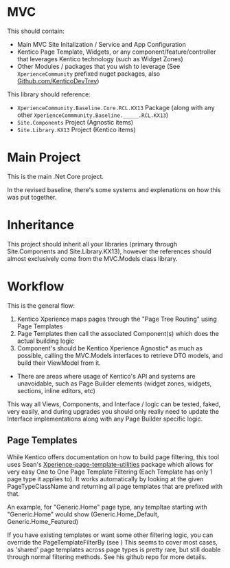 ﻿# MVC
This should contain:
* Main MVC Site Initalization / Service and App Configuration
* Kentico Page Template, Widgets, or any component/feature/controller that leverages Kentico technology (such as Widget Zones)
* Other Modules / packages that you wish to leverage (See `XperienceCommunity` prefixed nuget packages, also [Github.com/KenticoDevTrev](https://www.github.com/kenticodevtrev))

This library should reference:
* `XperienceCommunity.Baseline.Core.RCL.KX13` Package (along with any other `XperienceCommmunity.Baseline._____.RCL.KX13`)
* `Site.Components` Project (Agnostic items)
* `Site.Library.KX13` Project (Kentico items)


# Main Project
This is the main .Net Core project.

In the revised baseline, there's some systems and explenations on how this was put together.

# Inheritance
This project should inherit all your libraries (primary through Site.Components and Site.Library.KX13), however the references should almost exclusively come from the MVC.Models class library.

# Workflow
This is the general flow:

1. Kentico Xperience maps pages through the "Page Tree Routing" using Page Templates
1. Page Templates then call the associated Component(s) which does the actual building logic
1. Component's should be Kentico Xperience Agnostic* as much as possible, calling the MVC.Models interfaces to retrieve DTO models, and build their ViewModel from it.

* There are areas where usage of Kentico's API and systems are unavoidable, such as Page Builder elements (widget zones, widgets, sections, inline editors, etc)

This way all Views, Components, and Interface / logic can be tested, faked, very easily, and during upgrades you should only really need to update the Interface implementations along with any Page Builder specific logic.

## Page Templates
While Kentico offers documentation on how to build page filtering, this tool uses Sean's [Xperience-page-template-utilities](https://github.com/wiredviews/xperience-page-template-utilities) package which allows for very easy One to One Page Template Filtering (Each Template has only 1 page type it applies to).  It works automatically by looking at the given PageTypeClassName and returning all page templates that are prefixed with that.

An example, for "Generic.Home" page type, any templtae starting with "Generic.Home" would show (Generic.Home_Default, Generic.Home_Featured)

If you have existing templates or want some other filtering logic, you can override the PageTemplateFilterBy (see )
This seems to cover most cases, as 'shared' page templates across page types is pretty rare, but still doable through normal filtering methods.  See his github repo for more details.